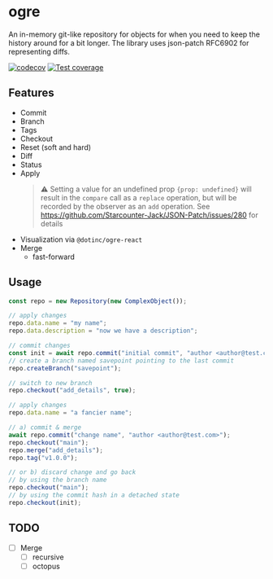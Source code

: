 # ogre

An in-memory git-like repository for objects for when you need to
keep the history around for a bit longer. The library uses json-patch RFC6902 for representing diffs.

[![codecov](https://codecov.io/gh/dotindustries/ogre/branch/main/graph/badge.svg?token=23M014CWLK)](https://codecov.io/gh/dotindustries/ogre) [![Test coverage](https://github.com/dotindustries/ogre/actions/workflows/coverage.yml/badge.svg)](https://github.com/dotindustries/ogre/actions/workflows/coverage.yml)

## Features

- Commit
- Branch
- Tags
- Checkout
- Reset (soft and hard)
- Diff
- Status
- Apply
  > ⚠️ Setting a value for an undefined prop `{prop: undefined}` will result in the `compare` call as a `replace`
  operation, but will be recorded by the observer as
  an `add` operation. See https://github.com/Starcounter-Jack/JSON-Patch/issues/280 for details
- Visualization via `@dotinc/ogre-react`
- Merge
    - fast-forward

## Usage

```typescript
const repo = new Repository(new ComplexObject());

// apply changes
repo.data.name = "my name";
repo.data.description = "now we have a description";

// commit changes
const init = await repo.commit("initial commit", "author <author@test.com>");
// create a branch named savepoint pointing to the last commit
repo.createBranch("savepoint");

// switch to new branch
repo.checkout("add_details", true);

// apply changes
repo.data.name = "a fancier name";

// a) commit & merge
await repo.commit("change name", "author <author@test.com>");
repo.checkout("main");
repo.merge("add_details");
repo.tag("v1.0.0");

// or b) discard change and go back
// by using the branch name
repo.checkout("main");
// by using the commit hash in a detached state
repo.checkout(init);
```

## TODO

- [ ] Merge
    - [ ] recursive
    - [ ] octopus
